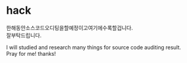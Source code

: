 # hack

한해동안소스코드오디팅을할예정이고여기에수록할겁니다.<br>
잘부탁드립니다.

I will studied and research many things for source code auditing result.<br>
Pray for me! thanks!

